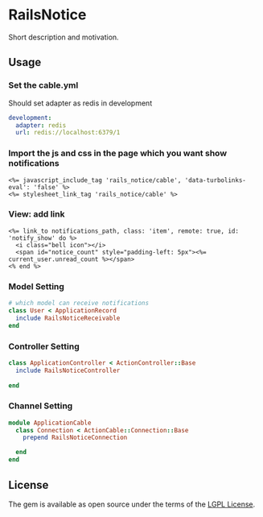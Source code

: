 # RailsNotice
Short description and motivation.

## Usage
### Set the cable.yml
Should set adapter as redis in development
```yaml
development:
  adapter: redis
  url: redis://localhost:6379/1
```

### Import the js and css in the page which you want show notifications
```erb
<%= javascript_include_tag 'rails_notice/cable', 'data-turbolinks-eval': 'false' %>
<%= stylesheet_link_tag 'rails_notice/cable' %>
```

### View: add link
```erb
<%= link_to notifications_path, class: 'item', remote: true, id: 'notify_show' do %>
  <i class="bell icon"></i>
  <span id="notice_count" style="padding-left: 5px"><%= current_user.unread_count %></span>
<% end %>
```

### Model Setting
```ruby
# which model can receive notifications
class User < ApplicationRecord
  include RailsNoticeReceivable
end

```

### Controller Setting
```ruby
class ApplicationController < ActionController::Base
  include RailsNoticeController
  
end
```

### Channel Setting
```ruby
module ApplicationCable
  class Connection < ActionCable::Connection::Base
    prepend RailsNoticeConnection

  end
end
```

## License
The gem is available as open source under the terms of the [LGPL License](https://opensource.org/licenses/LGPL-3.0).
